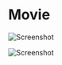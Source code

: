 # Movie

![Screenshot](https://github.com/IgorKoltakov/Movie/blob/master/Знімок%20екрана%202023-04-21%20о%2022.48.17.png)

![Screenshot](https://github.com/IgorKoltakov/Movie/blob/master/Знімок%20екрана%202023-04-21%20о%2022.48.53.png)
